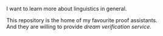 I want to learn more about linguistics in general.  

This repository is the home of my favourite proof assistants.   
And they are willing to provide *dream verification service*.  
